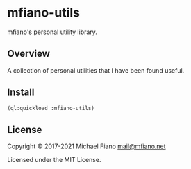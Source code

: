 # mfiano-utils

mfiano's personal utility library.

## Overview

A collection of personal utilities that I have been found useful.

## Install

```lisp
(ql:quickload :mfiano-utils)
```

## License

Copyright © 2017-2021 Michael Fiano <mail@mfiano.net>

Licensed under the MIT License.
